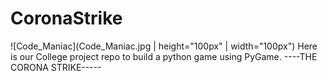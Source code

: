 # CoronaStrike
![Code_Maniac](Code_Maniac.jpg | height="100px" | width="100px")
Here is our College project repo to build a python game using PyGame.
----THE CORONA STRIKE-----
